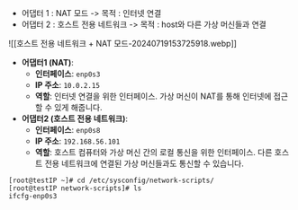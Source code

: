- 어댑터 1 : NAT 모드 -> 목적 : 인터넷 연결
- 어댑터 2 : 호스트 전용 네트워크  -> 목적 : host와 다른 가상 머신들과 연결

![[호스트 전용 네트워크 + NAT 모드-20240719153725918.webp]]
- **어댑터1 (NAT)**:
    - **인터페이스**: `enp0s3`
    - **IP 주소**: `10.0.2.15`
    - **역할**: 인터넷 연결을 위한 인터페이스. 가상 머신이 NAT를 통해 인터넷에 접근할 수 있게 해줍니다.
- **어댑터2 (호스트 전용 네트워크)**:
    - **인터페이스**: `enp0s8`
    - **IP 주소**: `192.168.56.101`
    - **역할**: 호스트 컴퓨터와 가상 머신 간의 로컬 통신을 위한 인터페이스. 다른 호스트 전용 네트워크에 연결된 가상 머신들과도 통신할 수 있습니다.


```Shell
[root@testIP ~]# cd /etc/sysconfig/network-scripts/
[root@testIP network-scripts]# ls
ifcfg-enp0s3
```
